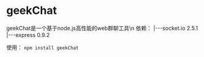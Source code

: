 # geekChat
geekChat是一个基于node.js高性能的web群聊工具\n
依赖：
|---socket.io 2.5.1
|---express 0.9.2

使用：
```npm install geekChat```

